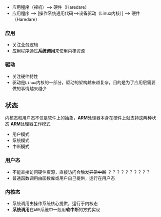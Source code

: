 - 应用程序（裸机）--> 硬件（Haredare）
- 应用程序 --> [操作系统通用代码-->设备驱动（Linux内核）] --> 硬件（Haredare）
### 应用
- 关注业务逻辑
- 应用程序通过**系统调用**来使用内核资源
### 驱动
- 关注硬件特性
- 驱动是`Linux`内核的一部分，驱动的架构越来越复杂，目的是为了应用层需要做的事情越来越少
## 状态
内核态和用户态不仅是软件上的抽象，**ARM**处理器本身在硬件上就支持这两种状态
**ARM**处理器工作模式
 - 用户模式
 - 系统模式
 - 中断模式
### 用户态
- 不能直接访问硬件资源，直接访问会触发~~异常中断~~ ？？？？？？？？？？
- 普通函数调用由函数库或用户自己提供，运行在用户态
### 内核态
- 系统调用由操作系统核心提供，运行于内核态
- **系统调用**在`ARM`系统中一般用**软中断**的方式实现


